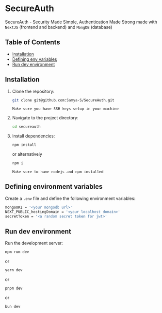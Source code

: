 # SecureAuth

SecureAuth - Security Made Simple, Authentication Made Strong made with `NextJS` (frontend and backend) and `MongDB` (database)

## Table of Contents

- [Installation](#installation)
- [Defining env variables](#defining-environment-variables)
- [Run dev environment](#run-dev-environment)

## Installation

1. Clone the repository:

    ```bash
    git clone git@github.com:Samya-S/SecureAuth.git
    ```
    `Make sure you have SSH keys setup in your machine`

2. Navigate to the project directory:

    ```bash
    cd secureauth
    ```

3. Install dependencies:

    ```bash
    npm install
    ```
    or alternatively
   ```bash
   npm i
   ```
   `Make sure to have nodejs and npm installed`

## Defining environment variables

Create a `.env` file and define the following environment variables:

```bash
mongoURI = '<your mongodb url>'
NEXT_PUBLIC_hostingDomain = '<your localhost domain>'
secretToken = '<a random secret token for jwt>'
```

## Run dev environment

Run the development server:

```bash
npm run dev
```
or
```bash
yarn dev
```
or
```bash
pnpm dev
```
or
```bash
bun dev
```
